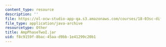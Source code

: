 ```yaml
---
content_type: resource
description: ''
file: https://ol-ocw-studio-app-qa.s3.amazonaws.com/courses/18-03sc-differential-equations-fall-2011/f8c9159f8bac45aad9bb1e41299c20b1_AmpPhaseTwoI.jar
file_type: application/java-archive
resourcetype: Other
title: AmpPhaseTwoI.jar
uid: f8c9159f-8bac-45aa-d9bb-1e41299c20b1
---
```

